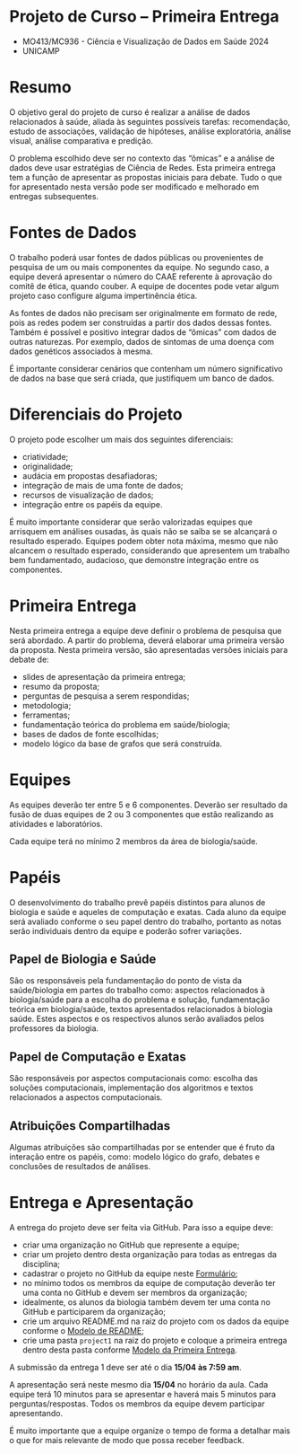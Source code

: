 # Projeto de Curso – Primeira Entrega

* MO413/MC936 - Ciência e Visualização de Dados em Saúde 2024
* UNICAMP

# Resumo

O objetivo geral do projeto de curso é realizar a análise de dados relacionados à saúde, aliada às seguintes possíveis tarefas: recomendação, estudo de associações, validação de hipóteses, análise exploratória, análise visual, análise comparativa e predição.

O problema escolhido deve ser no contexto das “ômicas” e a análise de dados deve usar estratégias de Ciência de Redes. Esta primeira entrega tem a função de apresentar as propostas iniciais para debate. Tudo o que for apresentado nesta versão pode ser modificado e melhorado em entregas subsequentes.

# Fontes de Dados

O trabalho poderá usar fontes de dados públicas ou provenientes de pesquisa de um ou mais componentes da equipe. No segundo caso, a equipe deverá apresentar o número do CAAE referente à aprovação do comitê de ética, quando couber. A equipe de docentes pode vetar algum projeto caso configure alguma impertinência ética.

As fontes de dados não precisam ser originalmente em formato de rede, pois as redes podem ser construídas a partir dos dados dessas fontes. Também é possível e positivo integrar dados de “ômicas” com dados de outras naturezas. Por exemplo, dados de sintomas de uma doença com dados genéticos associados à mesma.

É importante considerar cenários que contenham um número significativo de dados na base que será criada, que justifiquem um banco de dados.

# Diferenciais do Projeto

O projeto pode escolher um mais dos seguintes diferenciais:

* criatividade;
* originalidade;
* audácia em propostas desafiadoras;
* integração de mais de uma fonte de dados;
* recursos de visualização de dados;
* integração entre os papéis da equipe.

É muito importante considerar que serão valorizadas equipes que arrisquem em análises ousadas, às quais não se saiba se se alcançará o resultado esperado. Equipes podem obter nota máxima, mesmo que não alcancem o resultado esperado, considerando que apresentem um trabalho bem fundamentado, audacioso, que demonstre integração entre os componentes.

# Primeira Entrega

Nesta primeira entrega a equipe deve definir o problema de pesquisa que será abordado. A partir do problema, deverá elaborar uma primeira versão da proposta. Nesta primeira versão, são apresentadas versões iniciais para debate de:

* slides de apresentação da primeira entrega;
* resumo da proposta;
* perguntas de pesquisa a serem respondidas;
* metodologia;
* ferramentas;
* fundamentação teórica do problema em saúde/biologia;
* bases de dados de fonte escolhidas;
* modelo lógico da base de grafos que será construída.

# Equipes

As equipes deverão ter entre 5 e 6 componentes. Deverão ser resultado da fusão de duas equipes de 2 ou 3 componentes que estão realizando as atividades e laboratórios.

Cada equipe terá no mínimo 2 membros da área de biologia/saúde.


# Papéis

O desenvolvimento do trabalho prevê papéis distintos para alunos de biologia e saúde e aqueles de computação e exatas. Cada aluno da equipe será avaliado conforme o seu papel dentro do trabalho, portanto as notas serão individuais dentro da equipe e poderão sofrer variações.

## Papel de Biologia e Saúde

São os responsáveis pela fundamentação do ponto de vista da saúde/biologia em partes do trabalho como: aspectos relacionados à biologia/saúde para a escolha do problema e solução, fundamentação teórica em biologia/saúde, textos apresentados relacionados à biologia saúde. Estes aspectos e os respectivos alunos serão avaliados pelos professores da biologia. 

## Papel de Computação e Exatas

São responsáveis por aspectos computacionais como: escolha das soluções computacionais, implementação dos algoritmos e textos relacionados a aspectos computacionais.

## Atribuições Compartilhadas

Algumas atribuições são compartilhadas por se entender que é fruto da interação entre os papéis, como: modelo lógico do grafo,  debates e conclusões de resultados de análises.

# Entrega e Apresentação

A entrega do projeto deve ser feita via GitHub. Para isso a equipe deve:

* criar uma organização no GitHub que represente a equipe;
* criar um projeto dentro desta organização para todas as entregas da disciplina;
* cadastrar o projeto no GitHub da equipe neste [Formulário]();
* no mínimo todos os membros da equipe de computação deverão ter uma conta no GitHub e devem ser membros da organização;
* idealmente, os alunos da biologia também devem ter uma conta no GitHub e participarem da organização;
* crie um arquivo README.md na raiz do projeto com os dados da equipe conforme o [Modelo de README](/resources/templates/2024/);
* crie uma pasta `project1` na raiz do projeto e coloque a primeira entrega dentro desta pasta conforme [Modelo da Primeira Entrega](/resources/templates/2024/project1/).

A submissão da entrega 1 deve ser até o dia **15/04 às 7:59 am**.

A apresentação será neste mesmo dia **15/04** no horário da aula. Cada equipe terá 10 minutos para se apresentar e haverá mais 5 minutos para perguntas/respostas. Todos os membros da equipe devem participar apresentando.

É muito importante que a equipe organize o tempo de forma a detalhar mais o que for mais relevante de modo que possa receber feedback.
